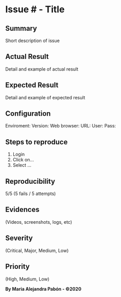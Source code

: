 # Issue # - Title 

## Summary
Short description of issue

## Actual Result
Detail and example of actual result

## Expected Result
Detail and example of expected result

## Configuration
Enviroment:
Version:
Web browser: 
URL: 
User: 
Pass: 

## Steps to reproduce
1. Login
2. Click on... 
3. Select ...

## Reproducibility
5/5 (5 fails / 5 attempts)

## Evidences 
(Videos, screenshots, logs, etc)

## Severity
(Critical, Major, Medium, Low)

## Priority
(High, Medium, Low)

**By Maria Alejandra Pabón - ©2020**
